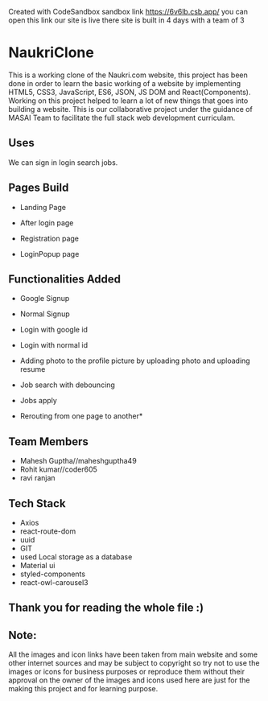 
Created with CodeSandbox
sandbox link https://6v6lb.csb.app/ you can open this link our site is live there site is built in 4 days with a team of 3

# NaukriClone

This is a working clone of the Naukri.com website, this project has been done in order to learn the basic working of a website by implementing HTML5, CSS3, JavaScript, ES6, JSON, JS DOM and React(Components). Working on this project helped to learn a lot of new things that goes into building a website. This is our collaborative project under the guidance of MASAI Team to facilitate the full stack web development curriculam.  

## Uses

We can sign in login search jobs.

## Pages Build

* Landing Page

* After login page 

* Registration page

* LoginPopup page

## Functionalities Added

* Google Signup

* Normal Signup

* Login with google id

* Login with normal id

* Adding photo to the profile picture by uploading photo and uploading resume

* Job search with debouncing
 
* Jobs apply 

* Rerouting from one page to another*

## Team Members

* Mahesh Guptha//maheshguptha49
* Rohit kumar//coder605
* ravi ranjan

## Tech Stack

* Axios
* react-route-dom
* uuid
* GIT
* used Local storage as a database
* Material ui
* styled-components
* react-owl-carousel3

  
## Thank you for reading the whole file :)

## Note:
All the images and icon links have been taken from main website and some other internet sources and may be subject to copyright so try not to use the images or icons for business purposes or reproduce them without their approval on the owner of the images and icons used here are just for the making this project and for learning purpose.
